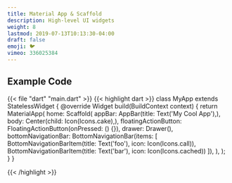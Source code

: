 ```yaml
---
title: Material App & Scaffold
description: High-level UI widgets
weight: 8
lastmod: 2019-07-13T10:13:30-04:00
draft: false
emoji: 🐦
vimeo: 336025384
---
```


## Example Code

{{< file "dart" "main.dart" >}}
{{< highlight dart >}}
class MyApp extends StatelessWidget {
 @override
 Widget build(BuildContext context) {
   return MaterialApp(
     home: Scaffold(
       appBar: AppBar(title: Text('My Cool App'),),
       body: Center(child: Icon(Icons.cake),),
       floatingActionButton: FloatingActionButton(onPressed: () {}),
       drawer: Drawer(),
       bottomNavigationBar: BottomNavigationBar(items: [
         BottomNavigationBarItem(title: Text('foo'), icon: Icon(Icons.call)),
         BottomNavigationBarItem(title: Text('bar'), icon: Icon(Icons.cached))
       ]),
     ),
   );
 }
}

{{< /highlight >}}